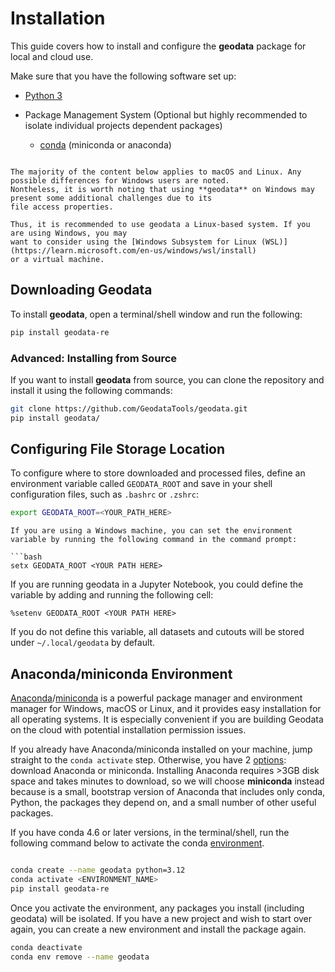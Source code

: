 # Installation

This guide covers how to install and configure the **geodata** package for local and cloud use.

Make sure that you have the following software set up:

* [Python 3](https://www.python.org/downloads/)

* Package Management System (Optional but highly recommended to isolate individual projects dependent packages)
  - [conda](https://docs.conda.io/projects/conda/en/latest/) (miniconda or anaconda)


```{note}

The majority of the content below applies to macOS and Linux. Any possible differences for Windows users are noted.
Nontheless, it is worth noting that using **geodata** on Windows may present some additional challenges due to its
file access properties.

Thus, it is recommended to use geodata a Linux-based system. If you are using Windows, you may
want to consider using the [Windows Subsystem for Linux (WSL)](https://learn.microsoft.com/en-us/windows/wsl/install)
or a virtual machine.
```

## Downloading Geodata

To install **geodata**, open a terminal/shell window and run the following:

```bash
pip install geodata-re
```

### Advanced: Installing from Source

If you want to install **geodata** from source, you can clone the repository and install it using the following commands:

```bash
git clone https://github.com/GeodataTools/geodata.git
pip install geodata/
```

## Configuring File Storage Location

To configure where to store downloaded and processed files, define an environment variable called `GEODATA_ROOT` and save in your shell configuration files, such as `.bashrc` or `.zshrc`:

```bash
export GEODATA_ROOT=<YOUR_PATH_HERE>
```

```{note}
If you are using a Windows machine, you can set the environment variable by running the following command in the command prompt:

```bash
setx GEODATA_ROOT <YOUR PATH HERE>
```

If you are running geodata in a Jupyter Notebook, you could define the variable by adding and running the following cell:
```
%setenv GEODATA_ROOT <YOUR PATH HERE>
```

If you do not define this variable, all datasets and cutouts will be stored under `~/.local/geodata` by default.


## Anaconda/miniconda Environment

[Anaconda](https://www.anaconda.com/download)/[miniconda](https://docs.conda.io/en/latest/miniconda.html) is a powerful package manager and environment manager for Windows, macOS or Linux, and it provides easy installation for all operating systems. It is especially convenient if you are building Geodata on the cloud with potential installation permission issues.

If you already have Anaconda/miniconda installed on your machine, jump straight to the `conda activate` step. Otherwise, you have 2 [options](https://conda.io/projects/conda/en/latest/user-guide/install/download.html#anaconda-or-miniconda): download Anaconda or miniconda. Installing Anaconda requires >3GB disk space and takes minutes to download, so we will choose **miniconda** instead because is a small, bootstrap version of Anaconda that includes only conda, Python, the packages they depend on, and a small number of other useful packages.

If you have conda 4.6 or later versions, in the terminal/shell, run the following command below to activate the conda [environment](https://docs.conda.io/projects/conda/en/latest/user-guide/getting-started.html#managing-environments).

```bash

conda create --name geodata python=3.12
conda activate <ENVIRONMENT_NAME>
pip install geodata-re
```

Once you activate the environment, any packages you install (including geodata) will be isolated.
If you have a new project and wish to start over again, you can create a new environment and install the package again.

```bash
conda deactivate
conda env remove --name geodata
```
